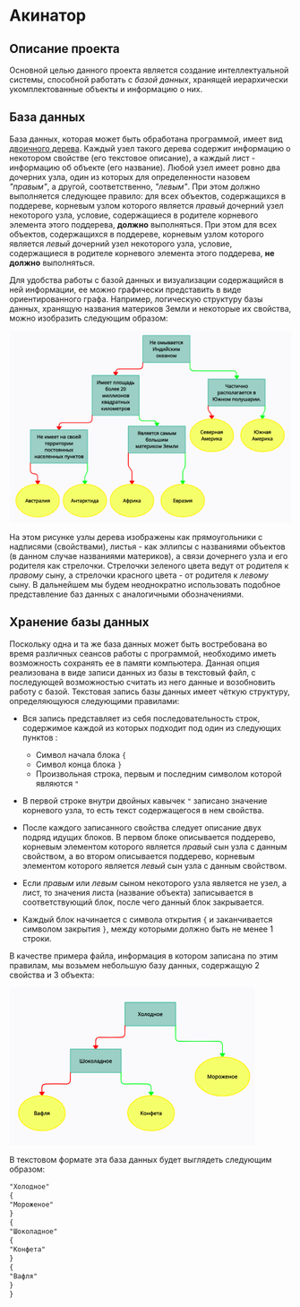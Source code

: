 # Акинатор

## Описание проекта

Основной целью данного проекта является создание интеллектуальной системы, способной работать с *базой данных*, хранящей иерархически укомплектованные объекты и информацию о них.

## База данных

База данных, которая может быть обработана программой, имеет вид [двоичного дерева](https://ru.wikipedia.org/wiki/%D0%94%D0%B2%D0%BE%D0%B8%D1%87%D0%BD%D0%BE%D0%B5_%D0%B4%D0%B5%D1%80%D0%B5%D0%B2%D0%BE "Двоичное дерево"). Каждый узел такого дерева содержит информацию о некотором свойстве (его текстовое описание), а каждый лист - информацию об объекте (его название). Любой узел имеет ровно два дочерних узла, один из которых для определенности назовем *"правым"*, а другой, соответственно, *"левым"*. При этом должно выполняется следующее правило: для всех объектов, содержащихся в поддереве, корневым узлом которого является *правый* дочерний узел некоторого узла, условие, содержащиеся в родителе корневого элемента этого поддерева, **должно** выполняться. При этом для всех объектов, содержащихся в поддереве, корневым узлом которого является *левый* дочерний узел некоторого узла, условие, содержащиеся в родителе корневого элемента этого поддерева, **не должно** выполняться.

Для удобства работы с базой данных и визуализации содержащийся в ней информации, ее можно графически представить в виде ориентированного графа. Например, логическую структуру базы данных, хранящую названия материков Земли и некоторые их свойства, можно изобразить следующим образом:

![demo.png](https://github.com/Allexande/PhystechTasks/blob/master/Akinator/Pics/demo.png)

На этом рисунке узлы дерева изображены как прямоугольники с надписями (свойствами), листья - как эллипсы с названиями объектов (в данном случае названиями материков), а связи дочернего узла и его родителя как стрелочки. Стрелочки зеленого цвета ведут от родителя к *правому* сыну, а стрелочки красного цвета - от родителя к *левому* сыну. В дальнейшем мы будем неоднократно использовать  подобное представление баз данных с аналогичными обозначениями. 
## Хранение базы данных
Поскольку одна и та же база данных может быть востребована во время различных сеансов работы с программой, необходимо иметь возможность сохранять ее в памяти компьютера. Данная опция реализована в виде записи данных из базы в текстовый файл, с последующей возможностью считать из него данные и возобновить работу с базой.
Текстовая запись базы данных имеет чёткую структуру, определяющуюся следующими правилами:

- Вся запись представляет из себя последовательность строк, содержимое каждой из которых подходит под один из следующих пунктов :
  * Символ начала блока `{` 
  * Символ конца блока `}`
  *  Произвольная строка, первым и последним символом которой являются `"`

- В первой строке внутри двойных кавычек `"` записано значение корневого узла, то есть текст содержащегося в нем свойства.
- После каждого записанного свойства следует описание двух подряд идущих блоков. В первом блоке описывается поддерево, корневым элементом которого является *правый* сын узла с данным свойством, а во втором описывается поддерево, корневым элементом которого является *левый* сын узла с данным свойством.
- Если *правым* или *левым* сыном некоторого узла является не узел, а лист, то значения листа (название объекта) записывается в соответствующий блок, после чего данный блок закрывается.
- Каждый блок начинается с символа открытия `{` и заканчивается символом закрытия `}`, между которыми должно быть не менее 1 строки. 

В качестве примера файла, информация в котором записана по этим правилам, мы возьмем небольшую базу данных, содержащую 2 свойства и 3 объекта:

![file.png](https://github.com/Allexande/PhystechTasks/blob/master/Akinator/Pics/file.png)

В текстовом формате эта база данных будет выглядеть следующим образом:
```
"Холодное"
{
"Мороженое"
}
{
"Шоколадное"
{
"Конфета"
}
{
"Вафля"
}
}
```

